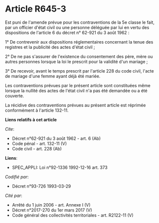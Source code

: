# Article R645-3

Est puni de l'amende prévue pour les contraventions de la 5e classe le fait, par un officier d'état civil ou une personne
déléguée par lui en vertu des dispositions de l'article 6 du décret n° 62-921 du 3 août 1962 : 

1° De contrevenir aux dispositions réglementaires concernant la tenue des registres et la publicité des actes d'état civil ; 

2° De ne pas s'assurer de l'existence du consentement des père, mère ou autres personnes lorsque la loi le prescrit pour la
validité d'un mariage ; 

3° De recevoir, avant le temps prescrit par l'article 228 du code civil, l'acte de mariage d'une femme ayant déjà été
mariée. 

Les contraventions prévues par le présent article sont constituées même lorsque la nullité des actes de l'état civil n'a pas
été demandée ou a été couverte. 

La récidive des contraventions prévues au présent article est réprimée conformément à l'article 132-11.

**Liens relatifs à cet article**

_Cite_:

  - Décret n°62-921 du 3 août 1962 - art. 6 (Ab)
  - Code pénal - art. 132-11 (V)
  - Code civil - art. 228 (Ab)

**Liens**:

  - SPEC_APPLI: Loi n°92-1336 1992-12-16 art. 373

_Codifié par_:

  - Décret n°93-726 1993-03-29

_Cité par_:

  - Arrêté du 1 juin 2006 - art. Annexe I (V)
  - Décret n°2017-270 du 1er mars 2017 (V)
  - Code général des collectivités territoriales - art. R2122-11 (V)
